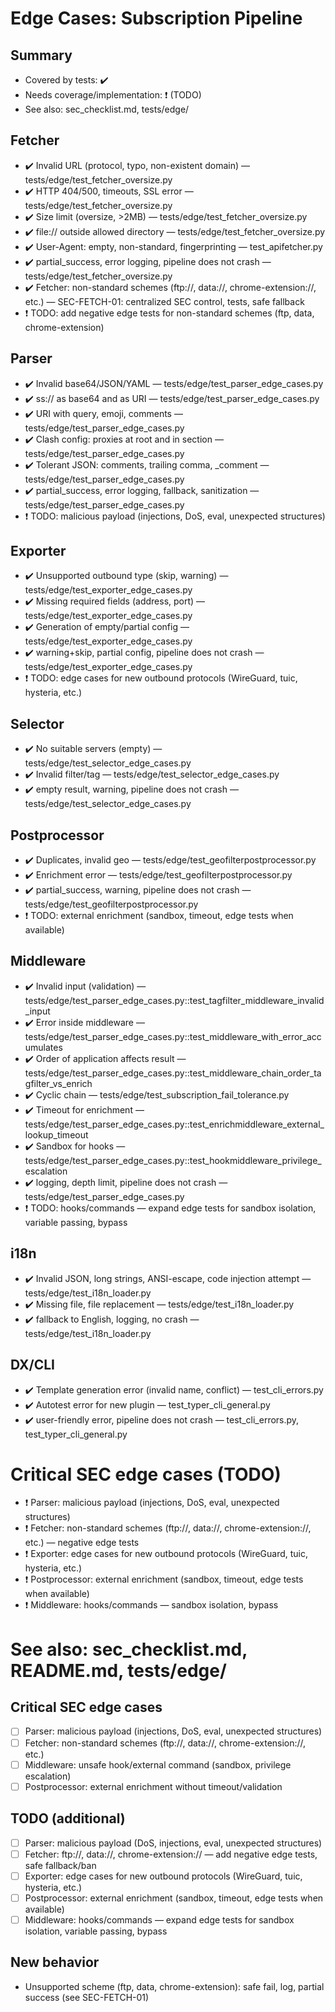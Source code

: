 # Edge Cases: Subscription Pipeline

## Summary
- Covered by tests: ✔️
- Needs coverage/implementation: ❗ (TODO)
- See also: sec_checklist.md, tests/edge/

## Fetcher
- ✔️ Invalid URL (protocol, typo, non-existent domain) — tests/edge/test_fetcher_oversize.py
- ✔️ HTTP 404/500, timeouts, SSL error — tests/edge/test_fetcher_oversize.py
- ✔️ Size limit (oversize, >2MB) — tests/edge/test_fetcher_oversize.py
- ✔️ file:// outside allowed directory — tests/edge/test_fetcher_oversize.py
- ✔️ User-Agent: empty, non-standard, fingerprinting — test_apifetcher.py
- ✔️ partial_success, error logging, pipeline does not crash — tests/edge/test_fetcher_oversize.py
- ✔️ Fetcher: non-standard schemes (ftp://, data://, chrome-extension://, etc.) — SEC-FETCH-01: centralized SEC control, tests, safe fallback
- ❗ TODO: add negative edge tests for non-standard schemes (ftp, data, chrome-extension)

## Parser
- ✔️ Invalid base64/JSON/YAML — tests/edge/test_parser_edge_cases.py
- ✔️ ss:// as base64 and as URI — tests/edge/test_parser_edge_cases.py
- ✔️ URI with query, emoji, comments — tests/edge/test_parser_edge_cases.py
- ✔️ Clash config: proxies at root and in section — tests/edge/test_parser_edge_cases.py
- ✔️ Tolerant JSON: comments, trailing comma, _comment — tests/edge/test_parser_edge_cases.py
- ✔️ partial_success, error logging, fallback, sanitization — tests/edge/test_parser_edge_cases.py
- ❗ TODO: malicious payload (injections, DoS, eval, unexpected structures)

## Exporter
- ✔️ Unsupported outbound type (skip, warning) — tests/edge/test_exporter_edge_cases.py
- ✔️ Missing required fields (address, port) — tests/edge/test_exporter_edge_cases.py
- ✔️ Generation of empty/partial config — tests/edge/test_exporter_edge_cases.py
- ✔️ warning+skip, partial config, pipeline does not crash — tests/edge/test_exporter_edge_cases.py
- ❗ TODO: edge cases for new outbound protocols (WireGuard, tuic, hysteria, etc.)

## Selector
- ✔️ No suitable servers (empty) — tests/edge/test_selector_edge_cases.py
- ✔️ Invalid filter/tag — tests/edge/test_selector_edge_cases.py
- ✔️ empty result, warning, pipeline does not crash — tests/edge/test_selector_edge_cases.py

## Postprocessor
- ✔️ Duplicates, invalid geo — tests/edge/test_geofilterpostprocessor.py
- ✔️ Enrichment error — tests/edge/test_geofilterpostprocessor.py
- ✔️ partial_success, warning, pipeline does not crash — tests/edge/test_geofilterpostprocessor.py
- ❗ TODO: external enrichment (sandbox, timeout, edge tests when available)

## Middleware
- ✔️ Invalid input (validation) — tests/edge/test_parser_edge_cases.py::test_tagfilter_middleware_invalid_input
- ✔️ Error inside middleware — tests/edge/test_parser_edge_cases.py::test_middleware_with_error_accumulates
- ✔️ Order of application affects result — tests/edge/test_parser_edge_cases.py::test_middleware_chain_order_tagfilter_vs_enrich
- ✔️ Cyclic chain — tests/edge/test_subscription_fail_tolerance.py
- ✔️ Timeout for enrichment — tests/edge/test_parser_edge_cases.py::test_enrichmiddleware_external_lookup_timeout
- ✔️ Sandbox for hooks — tests/edge/test_parser_edge_cases.py::test_hookmiddleware_privilege_escalation
- ✔️ logging, depth limit, pipeline does not crash — tests/edge/test_parser_edge_cases.py
- ❗ TODO: hooks/commands — expand edge tests for sandbox isolation, variable passing, bypass

## i18n
- ✔️ Invalid JSON, long strings, ANSI-escape, code injection attempt — tests/edge/test_i18n_loader.py
- ✔️ Missing file, file replacement — tests/edge/test_i18n_loader.py
- ✔️ fallback to English, logging, no crash — tests/edge/test_i18n_loader.py

## DX/CLI
- ✔️ Template generation error (invalid name, conflict) — test_cli_errors.py
- ✔️ Autotest error for new plugin — test_typer_cli_general.py
- ✔️ user-friendly error, pipeline does not crash — test_cli_errors.py, test_typer_cli_general.py

# Critical SEC edge cases (TODO)
- ❗ Parser: malicious payload (injections, DoS, eval, unexpected structures)
- ❗ Fetcher: non-standard schemes (ftp://, data://, chrome-extension://, etc.) — negative edge tests
- ❗ Exporter: edge cases for new outbound protocols (WireGuard, tuic, hysteria, etc.)
- ❗ Postprocessor: external enrichment (sandbox, timeout, edge tests when available)
- ❗ Middleware: hooks/commands — sandbox isolation, bypass

# See also: sec_checklist.md, README.md, tests/edge/

## Critical SEC edge cases
- [ ] Parser: malicious payload (injections, DoS, eval, unexpected structures)
- [ ] Fetcher: non-standard schemes (ftp://, data://, chrome-extension://, etc.)
- [ ] Middleware: unsafe hook/external command (sandbox, privilege escalation)
- [ ] Postprocessor: external enrichment without timeout/validation

## TODO (additional)
- [ ] Parser: malicious payload (DoS, injections, eval, unexpected structures)
- [ ] Fetcher: ftp://, data://, chrome-extension:// — add negative edge tests, safe fallback/ban
- [ ] Exporter: edge cases for new outbound protocols (WireGuard, tuic, hysteria, etc.)
- [ ] Postprocessor: external enrichment (sandbox, timeout, edge tests when available)
- [ ] Middleware: hooks/commands — expand edge tests for sandbox isolation, variable passing, bypass

## New behavior
- Unsupported scheme (ftp, data, chrome-extension): safe fail, log, partial success (see SEC-FETCH-01)

